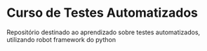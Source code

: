 # Curso de Testes Automatizados
Repositório destinado ao aprendizado sobre testes automatizados, utilizando robot framework do python
